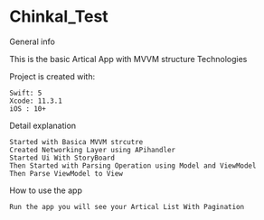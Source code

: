 # Chinkal_Test

General info

This is the basic Artical App with MVVM structure
Technologies

Project is created with:

    Swift: 5
    Xcode: 11.3.1
    iOS : 10+

Detail explanation

    Started with Basica MVVM strcutre 
    Created Networking Layer using APihandler 
    Started Ui With StoryBoard
    Then Started with Parsing Operation using Model and ViewModel 
    Then Parse ViewModel to View 

How to use the app

    Run the app you will see your Artical List With Pagination

